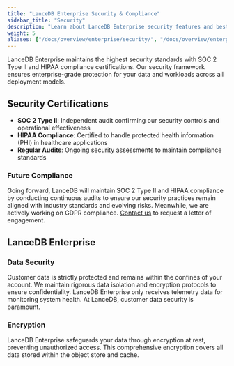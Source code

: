 ```yaml
---
title: "LanceDB Enterprise Security & Compliance"
sidebar_title: "Security"
description: "Learn about LanceDB Enterprise security features and best practices. Includes authentication, encryption, access control, and compliance features."
weight: 5
aliases: ["/docs/overview/enterprise/security/", "/docs/overview/enterprise/security"]
---
```

LanceDB Enterprise maintains the highest security standards with SOC 2 Type II and HIPAA compliance certifications. Our security framework ensures enterprise-grade protection for your data and workloads across all deployment models.

## Security Certifications

- **SOC 2 Type II**: Independent audit confirming our security controls and operational effectiveness
- **HIPAA Compliance**: Certified to handle protected health information (PHI) in healthcare applications
- **Regular Audits**: Ongoing security assessments to maintain compliance standards

### Future Compliance

Going forward, LanceDB will maintain SOC 2 Type II and HIPAA compliance by conducting continuous 
audits to ensure our security practices remain aligned with industry standards and evolving 
risks. Meanwhile, we are actively working on GDPR compliance. 
[Contact us](mailto:contact@lancedb.com) to request a letter of engagement. 

## LanceDB Enterprise

### Data Security

Customer data is strictly protected and remains within the confines of your account. 
We maintain rigorous data isolation and encryption protocols to ensure confidentiality. 
LanceDB Enterprise only receives telemetry data for monitoring system health. 
At LanceDB, customer data security is paramount. 

### Encryption

LanceDB Enterprise safeguards your data through encryption at rest, preventing 
unauthorized access. This comprehensive encryption covers all data stored within the 
object store and cache. 

